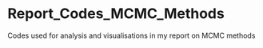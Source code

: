 # Report_Codes_MCMC_Methods
Codes used for analysis and visualisations in my report on MCMC methods
